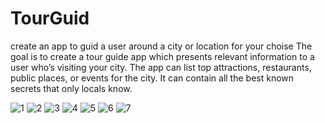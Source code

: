 # TourGuid
create an app to guid a user around a city or location for your choise 
The goal is to create a tour guide app which presents relevant information to a user who’s visiting your city. 
The app can list top attractions, restaurants, public places, or events for the city. 
It can contain all the best known secrets that only locals know.

![1](https://cloud.githubusercontent.com/assets/28901635/26429521/a15f97d8-40e7-11e7-839f-e9d04d4e5665.JPG)
![2](https://cloud.githubusercontent.com/assets/28901635/26429523/a163db0e-40e7-11e7-9727-9eeb75aa31f1.JPG)
![3](https://cloud.githubusercontent.com/assets/28901635/26429524/a1661bc6-40e7-11e7-90ef-ebfa0c18b87b.JPG)
![4](https://cloud.githubusercontent.com/assets/28901635/26429522/a162cc32-40e7-11e7-9a17-3ade4650697b.JPG)
![5](https://cloud.githubusercontent.com/assets/28901635/26429525/a1671c1a-40e7-11e7-8784-4077626ab518.JPG)
![6](https://cloud.githubusercontent.com/assets/28901635/26429527/a1c84882-40e7-11e7-9d43-dca232178bb7.JPG)
![7](https://cloud.githubusercontent.com/assets/28901635/26429526/a1857642-40e7-11e7-8a58-fbf5ddd9483e.JPG)

